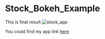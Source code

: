 # Stock_Bokeh_Example
This is final result
![stock_app](https://user-images.githubusercontent.com/14057932/27254709-61f3b034-535c-11e7-80f6-970d91e675f8.gif)

You could find my app link <a href =http://zhuangfangyistockapp.herokuapp.com/index > here </a>
